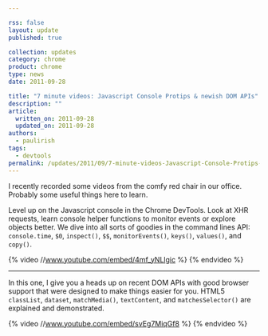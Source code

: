 ```yaml
---

rss: false
layout: update
published: true

collection: updates
category: chrome
product: chrome
type: news
date: 2011-09-28

title: "7 minute videos: Javascript Console Protips & newish DOM APIs"
description: ""
article:
  written_on: 2011-09-28
  updated_on: 2011-09-28
authors:
  - paulirish
tags:
  - devtools
permalink: /updates/2011/09/7-minute-videos-Javascript-Console-Protips-newish-DOM-APIs
---
```

<p>I recently recorded some videos from the comfy red chair in our office. Probably some useful things here to learn.</p>

<p>Level up on the Javascript console in the Chrome DevTools. Look at XHR requests, learn console helper functions to monitor events or explore objects better. We dive into all sorts of goodies in the command lines API: <code>console.time</code>, <code>$0</code>, <code>inspect()</code>, <code>$$</code>, <code>monitorEvents()</code>, <code>keys()</code>, <code>values()</code>, and <code>copy()</code>.</p>

{% video //www.youtube.com/embed/4mf_yNLlgic %} {% endvideo %}

<hr>

<p>In this one, I give you a heads up on recent DOM APIs with good browser support that were designed to make things easier for you. HTML5 <code>classList</code>, <code>dataset</code>, <code>matchMedia()</code>, <code>textContent</code>, and <code>matchesSelector()</code> are explained and demonstrated.</p>

{% video //www.youtube.com/embed/svEg7MiqGf8 %} {% endvideo %}
